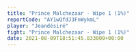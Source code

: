 ```yaml
---
title: "Prince Malchezaar - Wipe 1 (1%)"
reportCode: "AY1wQfdJ3FnWykmL"
player: "Jeandésiré"
fight: "Prince Malchezaar - Wipe 1 (1%)"
date: 2021-08-09T18:51:45.833000+00:00
---
```


